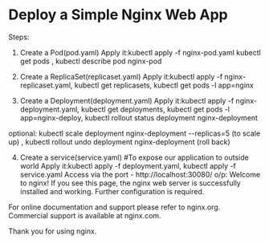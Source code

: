 # Deploy a Simple Nginx Web App

Steps:
1. Create a Pod(pod.yaml)
   Apply it:kubectl apply -f nginx-pod.yaml
            kubectl get pods ,
            kubectl describe pod nginx-pod
   
2. Create a ReplicaSet(replicaset.yaml)
   Apply it:kubectl apply -f nginx-replicaset.yaml, 
            kubectl get replicasets,
            kubectl get pods -l app=nginx

3. Create a Deployment(deployment.yaml)
   Apply it:kubectl apply -f nginx-deployment.yaml,
            kubectl get deployments,
            kubectl get pods -l app=nginx-deploy,
            kubectl rollout status deployment nginx-deployment
   
optional:
kubectl scale deployment nginx-deployment --replicas=5 (to scale up) ,
kubectl rollout undo deployment nginx-deployment (roll back)


4. Create a service(service.yaml) #To expose our application to outside world
  Apply it:kubectl apply -f deployment.yaml,
           kubectl apply -f service.yaml
Access via the port - http://localhost:30080/
o/p:
Welcome to nginx!
If you see this page, the nginx web server is successfully installed and working. Further configuration is required.

For online documentation and support please refer to nginx.org.
Commercial support is available at nginx.com.

Thank you for using nginx.
   

   
